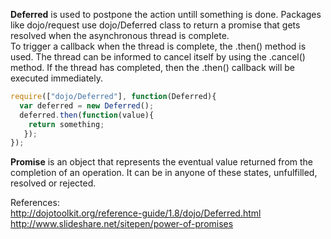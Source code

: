 **Deferred** is used to postpone the action untill something is done. Packages like dojo/request use dojo/Deferred class to return a promise that gets resolved when the asynchronous thread is complete.   
To trigger a callback when the thread is complete, the .then() method is used. The thread can be informed to cancel itself by using the .cancel() method. If the thread has completed, then the .then() callback will be executed immediately.
```javascript
require(["dojo/Deferred"], function(Deferred){
  var deferred = new Deferred();
  deferred.then(function(value){
    return something;
   });
});
```

**Promise** is an object that represents the eventual value returned from the completion of an operation. It can be in anyone of these states, unfulfilled, resolved or rejected.

References:   
http://dojotoolkit.org/reference-guide/1.8/dojo/Deferred.html
http://www.slideshare.net/sitepen/power-of-promises   